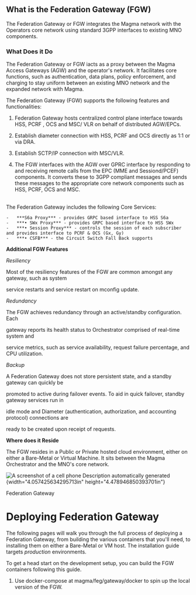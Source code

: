 ## What is the Federation Gateway (FGW)

The Federation Gateway or FGW integrates the Magma network with the Operators core network using standard 3GPP interfaces to existing MNO components.

### What Does it Do

The Federation Gateway or FGW iacts as a proxy between the Magma Access
Gateways (AGW) and the operator's network. It facilitates core
functions, such as authentication, data plans, policy enforcement, and
charging to stay uniform between an existing MNO network and the
expanded network with Magma.

The Federation Gateway (FGW) supports the following features and
functionalities:

1.  Federation Gateway hosts centralized control plane interface towards
    HSS, PCRF , OCS and MSC/ VLR on behalf of distributed AGW/EPCs.

2.  Establish diameter connection with HSS, PCRF and OCS directly as 1:1
    or via DRA.

3.  Establish SCTP/IP connection with MSC/VLR.

4.  The FGW interfaces with the AGW over GPRC interface by responding to
    and receiving remote calls from the EPC (MME and Sessiond/PCEF)
    components. It converts these to 3GPP compliant messages and sends
    these messages to the appropriate core network components such as
    HSS, PCRF, OCS and MSC.<br><br/>
    
The Federation Gateway includes the following Core Services:

    -   ***S6a Proxy*** - provides GRPC based interface to HSS S6a
    -   ***• SWx Proxy*** - provides GRPC based interface to HSS SWx
    -   ***• Session Proxy*** - controls the session of each subscriber and provides interface to PCRF & OCS (Gx, Gy)
    -   ***• CSFB*** - the Circuit Switch Fall Back supports

**Additional FGW Features**

*Resiliency*

Most of the resiliency features of the FGW are common amongst any
gateway, such as system

service restarts and service restart on mconfig update.

*Redundancy*

The FGW achieves redundancy through an active/standby configuration.
Each

gateway reports its health status to Orchestrator comprised of real-time
system and

service metrics, such as service availability, request failure
percentage, and CPU utilization.

*Backup*

A Federation Gateway does not store persistent state, and a standby
gateway can quickly be

promoted to active during failover events. To aid in quick failover,
standby gateway services run in

idle mode and Diameter (authentication, authorization, and accounting
protocol) connections are

ready to be created upon receipt of requests.

**Where does it Reside**

The FGW resides in a Public or Private hosted cloud environment, either
on either a Bare-Metal or Virtual Machine. It sits between the Magma
Orchestrator and the MNO's core network.

![A screenshot of a cell phone Description automatically
generated](media/image1.png){width="4.057425634295713in"
height="4.478946850393701in"}

Federation Gateway

Deploying Federation Gateway
============================

The following pages will walk you through the full process of deploying
a Federation Gateway, from building the various containers that you\'ll
need, to installing them on either a Bare-Metal or VM host. The
installation guide targets *production* environments.

To get a head start on the development setup, you can build the FGW
containers following this guide.

1.  Use docker-compose at magma/feg/gateway/docker to spin up the local
    version of the FGW.
